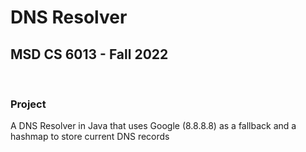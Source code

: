 # DNS Resolver

## MSD CS 6013 - Fall 2022

&nbsp;

### Project

A DNS Resolver in Java that uses Google (8.8.8.8) as a fallback and a hashmap to store current DNS records
